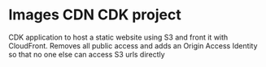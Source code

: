 
# Images CDN CDK project

CDK application to host a static website using S3 and front it with CloudFront. Removes all public access and adds an Origin Access Identity so that no one else can access S3 urls directly
